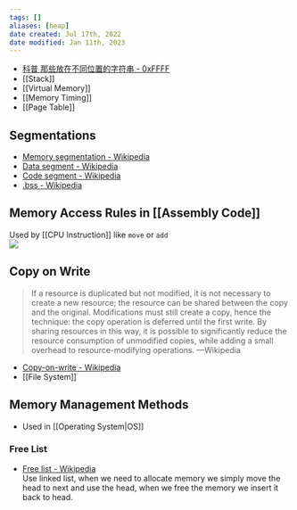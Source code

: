 ```yaml
---
tags: [] 
aliases: [heap]
date created: Jul 17th, 2022
date modified: Jan 11th, 2023
---
```

- [科普 那些放在不同位置的字符串 - 0xFFFF](https://0xffff.one/d/399-ke-pu-nei-xie-fang-zai-bu-tong-wei-zhi-de-zi-fu-chuan)  
- [[Stack]]
- [[Virtual Memory]]
- [[Memory Timing]]
- [[Page Table]]

## Segmentations
- [Memory segmentation - Wikipedia](https://en.wikipedia.org/wiki/Memory_segmentation)  
- [Data segment - Wikipedia](https://en.wikipedia.org/wiki/Data_segment)  
- [Code segment - Wikipedia](https://en.wikipedia.org/wiki/Code_segment)  
- [.bss - Wikipedia](https://en.wikipedia.org/wiki/.bss)

## Memory Access Rules in [[Assembly Code]]
Used by [[CPU Instruction]] like `move` or `add`  
![](https://img.ynchen.me/2022/07/98f1002e2a47f479253df114d3870376.png)

## Copy on Write
>  If a resource is duplicated but not modified, it is not necessary to create a new resource; the resource can be shared between the copy and the original. Modifications must still create a copy, hence the technique: the copy operation is deferred until the first write. By sharing resources in this way, it is possible to significantly reduce the resource consumption of unmodified copies, while adding a small overhead to resource-modifying operations. —Wikipedia

- [Copy-on-write - Wikipedia](https://en.wikipedia.org/wiki/Copy-on-write)
- [[File System]]

## Memory Management Methods
- Used in [[Operating System|OS]]

### Free List
- [Free list - Wikipedia](https://en.wikipedia.org/wiki/Free_list)  
Use linked list, when we need to allocate memory we simply move the head to next and use the head, when we free the memory we insert it back to head.

